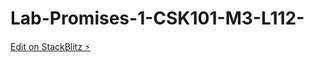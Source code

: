 # Lab-Promises-1-CSK101-M3-L112-

[Edit on StackBlitz ⚡️](https://stackblitz.com/edit/web-platform-z4ehzz)